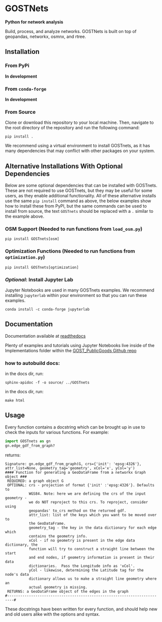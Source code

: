 # GOSTNets

**Python for network analysis**

Build, process, and analyze networks.
GOSTNets is built on top of geopandas, networkx, osmnx, and rtree.

## Installation

### From PyPi
**In development**
<!-- ```
conda create --name test python=3.8
conda activate test
conda install -c conda-forge rtree=0.9.3 geopandas rasterio geojson
pip install GOSTnets
``` -->

### From `conda-forge`
**In development**

### From Source

Clone or download this repository to your local machine.
Then, navigate to the root directory of the repository and run the following command:

```
pip install .
```

We recommend using a virtual environment to install GOSTnets, as it has many dependencies that may conflict with other packages on your system.

<!-- ### From Docker

#### pull image from DockerHub

Clone this repo in your local environment (for example in: C:\repos\GOSTnets). Then run the docker container:

```
docker run -i -t -p 8888:8888 -v ${PWD}:/home -v C:\repos\GOSTnets:/GOSTnets --name anaconda3_gostnets_c1 d3netxer/anaconda3_gostnets_v1
```

note in the docker command how you are mapping the 8888 port in the docker container to your local machine. You are also creating a volume to the GOSTnets repository code. You are also creating another volume in your present working directory, this is where your project code should be. Then within your container first activate the 'geo_env' anaconda environment ```conda activate geo_env```. Then use the following command to launch jupyter notebook from the container:

```
jupyter notebook --ip='0.0.0.0' --port=8888 --no-browser --allow-root --notebook-dir=/home
```

It will read from your present working directory and the notebook will be exposed through the mapped 8888 port, for you to open with your browser. A tip is that a great development set-up is to your VS Code and install the docker extensions. Once the container is running you can attach to it using VS Code, then you are able to easily use VS Code to write your code and run commands in your docker container.

note: graph-tool is also installed in this docker container.

#### Build GOSTnets container from scratch

First you will run the continuumio/anaconda3 docker container:

```
docker run -i -t -p 8888:8888 -v ${PWD}:/home --name anaconda3 continuumio/anaconda3
```

Then inside the container you will install the dependencies (followed these instructions: https://geopandas.org/en/stable/getting_started/install.html)

```
conda create -n geo_env
conda activate geo_env
conda config --env --add channels conda-forge
conda config --env --set channel_priority strict
conda install python=3 geopandas rasterio geojson git gdal geopy boltons pulp jupyterlab osmnx
```

optional: you can also install graph-tool using Conda and these instructions: https://git.skewed.de/count0/graph-tool/-/wikis/installation-instructions

Then you will commit your image. -->


## Alternative Installations With Optional Dependencies
Below are some optional dependencies that can be installed with GOSTnets.
These are not required to use GOSTnets, but they may be useful for some users, as they enable additional functionality.
All of these alternative installs use the same `pip install` command as above, the below examples show how to install these from PyPI, but the same commands can be used to install from source, the text `GOSTnets` should be replaced with a `.` similar to the example above.

### OSM Support (Needed to run functions from `load_osm.py`)
```
pip install GOSTnets[osm]
```

### Optimization Functions (Needed to run functions from `optimization.py`)
```
pip install GOSTnets[optimization]
```

### *Optional*: Install Jupyter Lab
Jupyter Notebooks are used in many GOSTnets examples.
We recommend installing `jupyterlab` within your environment so that you can run these examples.
```
conda install -c conda-forge jupyterlab
```

## Documentation

Documentation available at [readthedocs](https://gostnets.readthedocs.io/)

Plenty of examples and tutorials using Jupyter Notebooks live inside of the Implementations folder within the [GOST_PublicGoods Github repo](https://github.com/worldbank/GOST_PublicGoods)

### how to autobuild docs:
in the docs dir, run:
```
sphinx-apidoc -f -o source/ ../GOSTnets
```
in the docs dir, run:
```
make html
```

## Usage

Every function contains a docstring which can be brought up in use to check the inputs for various functions. For example:

```python
import GOSTnets as gn
gn.edge_gdf_from_graph?
```

returns:

```
Signature: gn.edge_gdf_from_graph(G, crs={'init': 'epsg:4326'}, attr_list=None, geometry_tag='geometry', xCol='x', yCol='y')
#### Function for generating a GeoDataFrame from a networkx Graph object ###
 REQUIRED: a graph object G
 OPTIONAL: crs - projection of format {'init' :'epsg:4326'}. Defaults to
           WGS84. Note: here we are defining the crs of the input geometry -
           we do NOT reproject to this crs. To reproject, consider using
           geopandas' to_crs method on the returned gdf.
           attr_list: list of the keys which you want to be moved over to
           the GeoDataFrame.
           geometry_tag - the key in the data dictionary for each edge which
           contains the geometry info.
           xCol - if no geometry is present in the edge data dictionary, the
           function will try to construct a straight line between the start
           and end nodes, if geometry information is present in their data
           dictionaries.  Pass the Longitude info as 'xCol'.
           yCol - likewise, determining the Latitude tag for the node's data
           dictionary allows us to make a straight line geometry where an
           actual geometry is missing.
 RETURNS: a GeoDataFrame object of the edges in the graph
#-------------------------------------------------------------------------#
```

These docstrings have been written for every function, and should help new and old users alike with the options and syntax.
